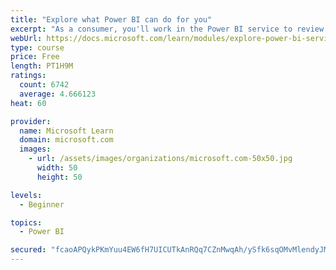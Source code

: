 ```yaml
---
title: "Explore what Power BI can do for you"
excerpt: "As a consumer, you'll work in the Power BI service to review and interact with content that has been shared with you. This module provides the foundational information that you need to work effectively in the Power BI service."
webUrl: https://docs.microsoft.com/learn/modules/explore-power-bi-service/
type: course
price: Free
length: PT1H9M
ratings:
  count: 6742
  average: 4.666123
heat: 60

provider:
  name: Microsoft Learn
  domain: microsoft.com
  images:
    - url: /assets/images/organizations/microsoft.com-50x50.jpg
      width: 50
      height: 50

levels:
  - Beginner

topics:
  - Power BI

secured: "fcaoAPQykPKmYuu4EW6fH7UICUTkAnRQq7CZnMwqAh/ySfk6sqOMvMlendyJMLRN6sF4vvIJ4Co5GUtoyK0HD58UhqJikDmKIhHf/AxVU4Ry7AZbQAWNmb5g2cSnE6oJyb7ubeekWAxs+Fnyd6rbpzCrJ1jSjinpSmS4vJ6izppEftvtXQrZTLMtTcqqTcnYzj6nfEzIwt8jO0Dnfiwl5CApDXkhU7n/toSvEiDd8Cpod9UeR6lr6gG/u8RKsZ5iI1G0Dm2qEUisAcgzDOk3uNj7NPXKyisjz4CsfvKbWUw+ULIIcGH92alD1aC5hyXTXTrTo8Aga3Bi46ae3LxxlcAxdQ7t1BjLywVF61+HY1RaD34of4amw7HqisObTACmUiaKEYyFCOaijt25h3pXTfNdO04Jba7kLGRC9oelKb4=;JkbmUs6lZZbDPDANZoMNqg=="
---
```



